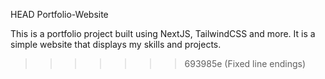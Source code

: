  HEAD
 Portfolio-Website

This is a portfolio project built using NextJS, TailwindCSS and more. It is a simple website that displays my skills and projects.
>>>>>>> 693985e (Fixed line endings)
